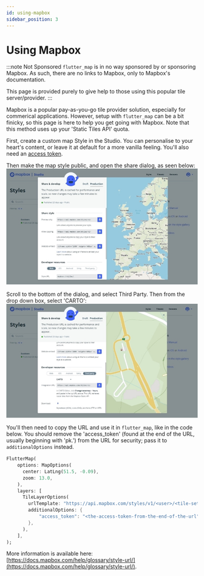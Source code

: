 ```yaml
---
id: using-mapbox
sidebar_position: 3
---
```


# Using Mapbox

:::note Not Sponsored
`flutter_map` is in no way sponsored by or sponsoring Mapbox. As such, there are no links to Mapbox, only to Mapbox's documentation.

This page is provided purely to give help to those using this popular tile server/provider.
:::

Mapbox is a popular pay-as-you-go tile provider solution, especially for commerical applications. However, setup with `flutter_map` can be a bit finicky, so this page is here to help you get going with Mapbox. Note that this method uses up your 'Static Tiles API' quota.

First, create a custom map Style in the Studio. You can personalise to your heart's content, or leave it at default for a more vanilla feeling. You'll also need an [access token](https://docs.mapbox.com/help/getting-started/access-tokens/).

Then make the map style public, and open the share dialog, as seen below:
![Mapbox Map Style Share Dialog](flutter_map-wiki-mapbox1.jpg)

Scroll to the bottom of the dialog, and select Third Party. Then from the drop down box, select 'CARTO':
![Mapbox Map Style Share Dialog](flutter_map-wiki-mapbox2.jpg)

You'll then need to copy the URL and use it in `flutter_map`, like in the code below. You should remove the 'access_token' (found at the end of the URL, usually beginning with 'pk.') from the URL for security; pass it to `additionalOptions` instead.

``` dart
FlutterMap(
    options: MapOptions(
      center: LatLng(51.5, -0.09),
      zoom: 13.0,
    ),
    layers: [
      TileLayerOptions(
        urlTemplate: "https://api.mapbox.com/styles/v1/<user>/<tile-set-id>/tiles/256/{z}/{x}/{y}@2x?access_token={access_token}",
        additionalOptions: {
            "access_token": "<the-access-token-from-the-end-of-the-url"
        },
      ),
    ],
);
```

More information is available here: [https://docs.mapbox.com/help/glossary/style-url/](https://docs.mapbox.com/help/glossary/style-url/).
